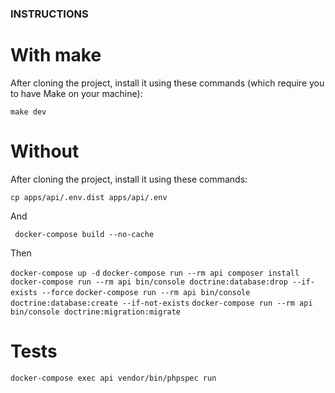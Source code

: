 ### INSTRUCTIONS

# With make

After cloning the project, install it using these commands (which require you to have Make on your machine):

``` make dev ```

# Without

After cloning the project, install it using these commands:

``` cp apps/api/.env.dist apps/api/.env ```

And

``` docker-compose build --no-cache```

Then

``` docker-compose up -d ```
``` docker-compose run --rm api composer install ```
``` docker-compose run --rm api bin/console doctrine:database:drop --if-exists --force ```
``` docker-compose run --rm api bin/console doctrine:database:create --if-not-exists ```
```docker-compose run --rm api bin/console doctrine:migration:migrate ```

# Tests

``` docker-compose exec api vendor/bin/phpspec run ```